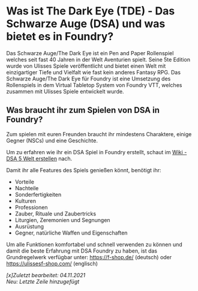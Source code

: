 # Was ist The Dark Eye (TDE) - Das Schwarze Auge (DSA) und was bietet es in Foundry?

Das Schwarze Auge/The Dark Eye ist ein Pen and Paper Rollenspiel welches seit fast 40 Jahren in der Welt Aventurien spielt. Seine 5te Edition wurde von Ulisses Spiele veröffentlicht und bietet einen Welt mit einzigartiger Tiefe und Vielfalt wie fast kein anderes Fantasy RPG.
Das Schwarze Auge/The Dark Eye für Foundry ist eine Umsetzung des Rollenspiels in dem Virtual Tabletop System von Foundry VTT, welches zusammen mit Ulisses Spiele entwickelt wurde.

## Was braucht ihr zum Spielen von DSA in Foundry?
Zum spielen mit euren Freunden braucht ihr mindestens Charaktere, einige Gegner (NSCs) und eine Geschichte. 

Um zu erfahren wie ihr ein DSA Spiel in Foundry erstellt, schaut im [Wiki - DSA 5 Welt erstellen](https://github.com/Plushtoast/dsa5-foundryVTT-wiki/blob/master/de/de-DSA_5_Welt_erstellen.md) nach.
  
Damit ihr alle Features des Spiels genießen könnt, benötigt ihr:
* Vorteile
* Nachteile
* Sonderfertigkeiten
* Kulturen
* Professionen
* Zauber, Rituale und Zaubertricks
* Liturgien, Zeremonien und Segnungen
* Ausrüstung
* Gegner, natürliche Waffen und Eigenschaften

Um alle Funktionen komfortabel und schnell verwenden zu können und damit die beste Erfahrung mit DSA Foundry zu haben, ist das Grundregelwerk verfügbar unter: https://f-shop.de/ (deutsch) oder https://ulissesf-shop.com/ (englisch) 

*[x]Zuletzt bearbeitet: 04.11.2021*  
*Neu: Letzte Zeile hinzugefügt*  
